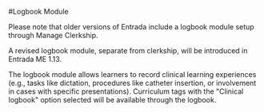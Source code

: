 #Logbook Module  

Please note that older versions of Entrada include a logbook module setup through Manage Clerkship.

A revised logbook module, separate from clerkship, will be introduced in Entrada ME 1.13.

The logbook module allows learners to record clinical learning experiences (e.g., tasks like dictation, procedures like catheter insertion, or involvement in cases with specific presentations).  Curriculum tags with the "Clinical logbook" option selected will be available through the logbook.
